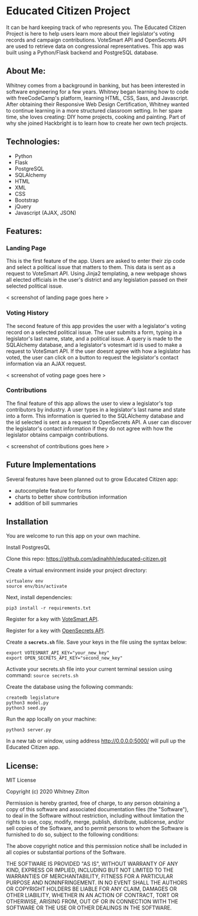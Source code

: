 # Educated Citizen Project

It can be hard keeping track of who represents you. The Educated Citizen Project is here to help users learn more about their legislator's voting records and campaign contributions. VoteSmart API and OpenSecrets API are used to retrieve data on congressional representatives. This app was built using a Python/Flask backend and PostgreSQL database.

## About Me:

Whitney comes from a background in banking, but has been interested in software engineering for a few years. Whitney began learning how to code with freeCodeCamp's platform, learning HTML, CSS, Sass, and Javascript. After obtaining their Responsive Web Design Certification, Whitney wanted to continue learning in a more structured classroom setting. In her spare time, she loves creating: DIY home projects, cooking and painting. Part of why she joined Hackbright is to learn how to create her own tech projects. 


## Technologies:
* Python
* Flask
* PostgreSQL
* SQLAlchemy
* HTML
* XML
* CSS
* Bootstrap
* jQuery
* Javascript (AJAX, JSON)

## Features:

### Landing Page

This is the first feature of the app. Users are asked to enter their zip code and select a political issue that matters to them. This data is sent as a request to VoteSmart API. Using Jinja2 templating, a new webpage shows all elected officials in the user's district and any legislation passed on their selected political issue.

< screenshot of landing page goes here >

### Voting History

The second feature of this app provides the user with a legislator's voting record on a selected political issue. The user submits a form, typing in a legislator's last name, state, and a political issue. A query is made to the SQLAlchemy database, and a legislator's votesmart id is used to make a request to VoteSmart API. If the user doesnt agree with how a legislator has voted, the user can click on a button to request the legislator's contact information via an AJAX request.

< screenshot of voting page goes here >

### Contributions

The final feature of this app allows the user to view a legislator's top contributors by industry. A user types in a legislator's last name and state into a form. This information is queried to the SQLAlchemy database and the id selected is sent as a request to OpenSecrets API. A user can discover the legislator's contact information if they do not agree with how the legislator obtains campaign contributions.

< screenshot of contributions goes here >


## Future Implementations
Several features have been planned out to grow Educated Citizen app:
* autocomplete feature for forms
* charts to better show contribution information
* addition of bill summaries 

## Installation
You are welcome to run this app on your own machine.

Install PostgresQL 

Clone this repo:
https://github.com/adinahhh/educated-citizen.git

Create a virtual environment inside your project directory:
```
virtualenv env
source env/bin/activate
```

Next, install dependencies:

`pip3 install -r requirements.txt`

Register for a key with [VoteSmart API](https://votesmart.org/share/api#.XoNy3ZNKjBJ).

Register for a key with [OpenSecrets API](https://www.opensecrets.org/open-data/api).

Create a **`secrets.sh`** file. Save your keys in the file using the syntax below:
```
export VOTESMART_API_KEY="your_new_key"
export OPEN_SECRETS_API_KEY="second_new_key"
```

Activate your secrets.sh file into your current terminal session using command:
`source secrets.sh`

Create the database using the following commands:
```
createdb legislature
python3 model.py
python3 seed.py
```

Run the app locally on your machine:

`python3 server.py`

In a new tab or window, using address http://0.0.0.0:5000/ will pull up the Educated Citizen app.

## License:

MIT License

Copyright (c) 2020 Whitney Zilton

Permission is hereby granted, free of charge, to any person obtaining a copy
of this software and associated documentation files (the "Software"), to deal
in the Software without restriction, including without limitation the rights
to use, copy, modify, merge, publish, distribute, sublicense, and/or sell
copies of the Software, and to permit persons to whom the Software is
furnished to do so, subject to the following conditions:

The above copyright notice and this permission notice shall be included in all
copies or substantial portions of the Software.

THE SOFTWARE IS PROVIDED "AS IS", WITHOUT WARRANTY OF ANY KIND, EXPRESS OR
IMPLIED, INCLUDING BUT NOT LIMITED TO THE WARRANTIES OF MERCHANTABILITY,
FITNESS FOR A PARTICULAR PURPOSE AND NONINFRINGEMENT. IN NO EVENT SHALL THE
AUTHORS OR COPYRIGHT HOLDERS BE LIABLE FOR ANY CLAIM, DAMAGES OR OTHER
LIABILITY, WHETHER IN AN ACTION OF CONTRACT, TORT OR OTHERWISE, ARISING FROM,
OUT OF OR IN CONNECTION WITH THE SOFTWARE OR THE USE OR OTHER DEALINGS IN THE
SOFTWARE.

